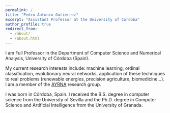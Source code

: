 ```yaml
---
permalink: /
title: "Pedro Antonio Gutiérrez"
excerpt: "Assistant Professor at the University of Córdoba"
author_profile: true
redirect_from: 
  - /about/
  - /about.html
---
```


I am Full Professor in the Department of Computer Science and Numerical Analysis, University of Córdoba (Spain). 

My current research interests include: machine learning, ordinal classification, evolutionary neural networks, application of these techniques to real problems (renewable energies, precision agriculture, biomedicine...). I am a member of the [AYRNA](http://www.uco.es/grupos/ayrna/index.php/en) research group.

I was born in Córdoba, Spain. I received the B.S. degree in computer science from the University of Sevilla and the Ph.D. degree in Computer Science and Artificial Intelligence from the University of Granada. 
